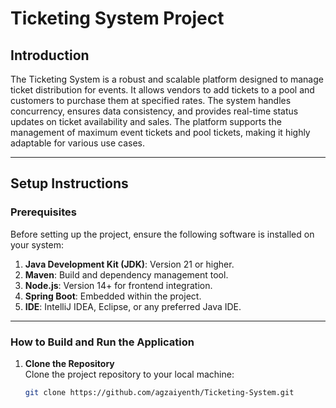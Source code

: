 # Ticketing System Project

## Introduction  
The Ticketing System is a robust and scalable platform designed to manage ticket distribution for events. It allows vendors to add tickets to a pool and customers to purchase them at specified rates. The system handles concurrency, ensures data consistency, and provides real-time status updates on ticket availability and sales. The platform supports the management of maximum event tickets and pool tickets, making it highly adaptable for various use cases.

---

## Setup Instructions  

### **Prerequisites**  
Before setting up the project, ensure the following software is installed on your system:  
1. **Java Development Kit (JDK)**: Version 21 or higher.  
2. **Maven**: Build and dependency management tool.  
3. **Node.js**: Version 14+ for frontend integration.  
4. **Spring Boot**: Embedded within the project.  
5. **IDE**: IntelliJ IDEA, Eclipse, or any preferred Java IDE.  

---

### **How to Build and Run the Application**

1. **Clone the Repository**  
   Clone the project repository to your local machine:  
   ```bash
   git clone https://github.com/agzaiyenth/Ticketing-System.git

